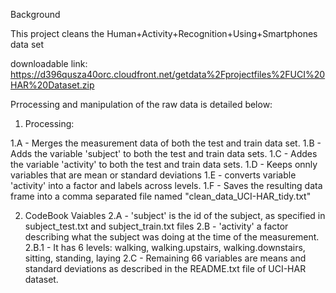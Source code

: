 Background

This project cleans the Human+Activity+Recognition+Using+Smartphones  data set 

downloadable link:
https://d396qusza40orc.cloudfront.net/getdata%2Fprojectfiles%2FUCI%20HAR%20Dataset.zip

Prrocessing and manipulation of the raw data is detailed below:

1) Processing:

1.A - Merges the measurement data of both the test and train data set. 
1.B - Adds the variable 'subject' to both the test and train data sets.
1.C - Addes the variable 'activity' to both the test and train data sets.
1.D - Keeps onnly variables that are mean or standard deviations
1.E - converts variable 'activity' into a factor and labels across levels.
1.F - Saves the resulting data frame into a comma separated file named "clean_data_UCI-HAR_tidy.txt"


2) CodeBook Vaiables
2.A - 'subject' is the id of the subject, as specified in subject_test.txt and subject_train.txt files
2.B - 'activity' a factor describing what the subject was doing at the time of the measurement.
2.B.1 - It has 6 levels: walking, walking.upstairs, walking.downstairs, sitting, standing, laying
2.C - Remaining 66 variables are means and standard deviations as described in the README.txt file of UCI-HAR dataset.

